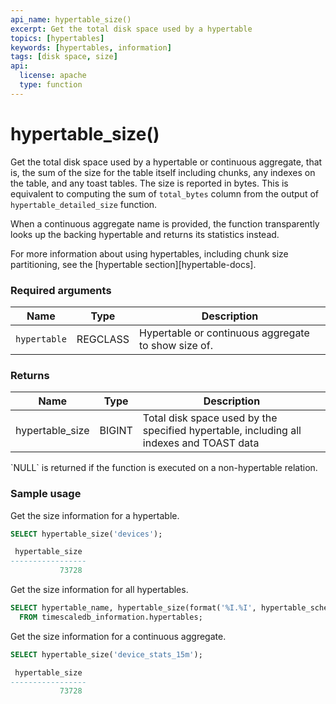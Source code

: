 ```yaml
---
api_name: hypertable_size()
excerpt: Get the total disk space used by a hypertable
topics: [hypertables]
keywords: [hypertables, information]
tags: [disk space, size]
api:
  license: apache
  type: function
---
```


# hypertable_size()

Get the total disk space used by a hypertable or continuous aggregate,
that is, the sum of the size for the table itself including chunks,
any indexes on the table, and any toast tables. The size is reported
in bytes. This is equivalent to computing the sum of `total_bytes`
column from the output of `hypertable_detailed_size` function.

<Highlight type="tip">
When a continuous aggregate name is provided, the function
transparently looks up the backing hypertable and returns its statistics
instead.

</Highlight>

For more information about using hypertables, including chunk size partitioning,
see the [hypertable section][hypertable-docs].

### Required arguments

|Name|Type|Description|
|-|-|-|
|`hypertable`|REGCLASS|Hypertable or continuous aggregate to show size of.|

### Returns

|Name|Type|Description|
|-|-|-|
|hypertable_size|BIGINT|Total disk space used by the specified hypertable, including all indexes and TOAST data|

<Highlight type="tip">
`NULL` is returned if the function is executed on a non-hypertable relation.
</Highlight>

### Sample usage

Get the size information for a hypertable.

```sql
SELECT hypertable_size('devices');

 hypertable_size
-----------------
           73728
```

Get the size information for all hypertables.

```sql
SELECT hypertable_name, hypertable_size(format('%I.%I', hypertable_schema, hypertable_name)::regclass)
  FROM timescaledb_information.hypertables;
```

Get the size information for a continuous aggregate.

```sql
SELECT hypertable_size('device_stats_15m');

 hypertable_size
-----------------
           73728
```
